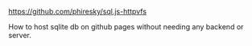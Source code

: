 https://github.com/phiresky/sql.js-httpvfs

How to host sqlite db on github pages without needing any backend or server.